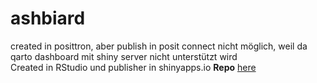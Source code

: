 # ashbiard

created in posittron, aber publish in posit connect nicht möglich, weil da qarto dashboard mit shiny server nicht unterstützt wird <br>
Created in RStudio und publisher in shinyapps.io **Repo**  [here](https://github.com/sultanovf/uzbinde?target=_blank)
